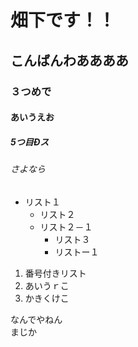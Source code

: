 # 畑下です！！
## こんばんわああああ
### ３つめで
#### あいうえお
##### 5つ目Ðス
###### さよなら

- リスト１
  - リスト２
  - リスト２－１
    - リスト３
    - リストー１
    
1. 番号付きリスト
2. あいうｒこ
3. かきくけこ

なんでやねん  
まじか
